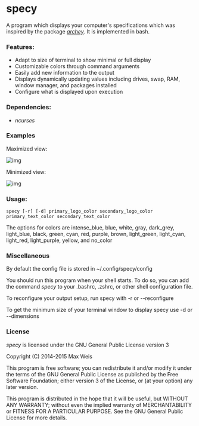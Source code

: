 # specy
A program which displays your computer's specifications which was inspired by the package [*archey*](https://aur.archlinux.org/packages/archey/). It is implemented in bash.

### Features:
- Adapt to size of terminal to show minimal or full display
- Customizable colors through command arguments
- Easily add new information to the output
- Displays dynamically updating values including drives, swap, RAM, window manager, and packages installed
- Configure what is displayed upon execution

### Dependencies:
- *ncurses*

### Examples
Maximized view:

![img](https://farm9.staticflickr.com/8572/16459848051_39a320cb7e_o.png)

Minimized view:

![img](https://farm8.staticflickr.com/7377/16461582945_8b7e908d49_o.png)

### Usage:
    specy [-r] [-d] primary_logo_color secondary_logo_color primary_text_color secondary_text_color
    
The options for colors are intense_blue, blue, white, gray, dark_grey, light_blue, black, green, cyan, red, purple, brown, light_green, light_cyan, light_red, light_purple, yellow, and no_color


### Miscellaneous
By default the config file is stored in ~/.config/specy/config

You should run this program when your shell starts. To do so, you can add the command *specy* to your .bashrc, .zshrc, or other shell configuration file.

To reconfigure your output setup, run specy with -r or --reconfigure

To get the minimum size of your terminal window to display specy use -d or
--dimensions


### License
*specy* is licensed under the GNU General Public License version 3 


Copyright (C) 2014-2015  Max Weis

This program is free software; you can redistribute it and/or
modify it under the terms of the GNU General Public License
as published by the Free Software Foundation; either version 3
of the License, or (at your option) any later version.

This program is distributed in the hope that it will be useful,
but WITHOUT ANY WARRANTY; without even the implied warranty of
MERCHANTABILITY or FITNESS FOR A PARTICULAR PURPOSE.  See the
GNU General Public License for more details.
